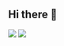 ## Hi there 👋


<img src="https://www.targeticon.com/static/media/web-app-development.7dcba28e5dee4bf603bc.gif">
<img src="https://cdn.dribbble.com/users/2069402/screenshots/5574718/media/a26e46eb4800c8991e14a6f6e32dba1e.gif">

